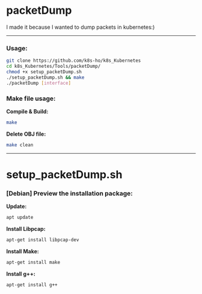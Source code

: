 # packetDump
  
I made it because I wanted to dump packets in kubernetes:)

---

### Usage: 
```bash
git clone https://github.com/k8s-ho/k8s_Kubernetes  
cd k8s_Kubernetes/Tools/packetDump/   
chmod +x setup_packetDump.sh  
./setup_packetDump.sh && make  
./packetDump [interface]  
```

### Make file usage:
__Compile & Build:__ 
```bash
make
```
__Delete OBJ file:__ 
```bash
make clean  
```
---
# setup_packetDump.sh
### [Debian] Preview the installation package:   
__Update:__ 
```bash
apt update  
```
__Install Libpcap:__ 
```bash
apt-get install libpcap-dev  
```
__Install Make:__ 
```bash
apt-get install make  
```
__Install g++:__ 
```bash
apt-get install g++  
```
  



